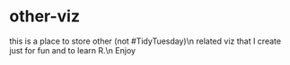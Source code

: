 # other-viz
this is a place to store other (not #TidyTuesday)\n
related viz that I create just for fun and to learn R.\n
Enjoy

